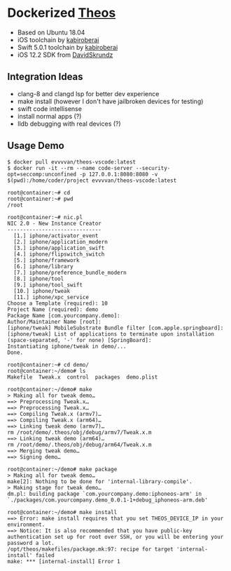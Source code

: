# Dockerized [Theos](https://github.com/theos/theos)

* Based on Ubuntu 18.04
* iOS toolchain by [kabiroberai](https://github.com/kabiroberai/ios-toolchain-linux)
* Swift 5.0.1 toolchain by [kabiroberai](https://github.com/kabiroberai/swift-toolchain-linux)
* iOS 12.2 SDK from [DavidSkrundz](https://github.com/DavidSkrundz/sdks)


## Integration Ideas

* clang-8 and clangd lsp for better dev experience
* make install (however I don't have jailbroken devices for testing)
* swift code intellisense
* install normal apps (?)
* lldb debugging with real devices (?)

## Usage Demo

```
$ docker pull evvvvan/theos-vscode:latest
$ docker run -it --rm --name code-server --security-opt=seccomp:unconfined -p 127.0.0.1:8080:8080 -v $(pwd):/home/coder/project evvvvan/theos-vscode:latest

root@container:~# cd
root@container:~# pwd
/root

root@container:~# nic.pl
NIC 2.0 - New Instance Creator
------------------------------
  [1.] iphone/activator_event
  [2.] iphone/application_modern
  [3.] iphone/application_swift
  [4.] iphone/flipswitch_switch
  [5.] iphone/framework
  [6.] iphone/library
  [7.] iphone/preference_bundle_modern
  [8.] iphone/tool
  [9.] iphone/tool_swift
  [10.] iphone/tweak
  [11.] iphone/xpc_service
Choose a Template (required): 10
Project Name (required): demo
Package Name [com.yourcompany.demo]:
Author/Maintainer Name [root]:
[iphone/tweak] MobileSubstrate Bundle filter [com.apple.springboard]:
[iphone/tweak] List of applications to terminate upon installation (space-separated, '-' for none) [SpringBoard]:
Instantiating iphone/tweak in demo/...
Done.

root@container:~# cd demo/
root@container:~/demo# ls
Makefile  Tweak.x  control  packages  demo.plist

root@container:~/demo# make
> Making all for tweak demo…
==> Preprocessing Tweak.x…
==> Preprocessing Tweak.x…
==> Compiling Tweak.x (armv7)…
==> Compiling Tweak.x (arm64)…
==> Linking tweak demo (armv7)…
rm /root/demo/.theos/obj/debug/armv7/Tweak.x.m
==> Linking tweak demo (arm64)…
rm /root/demo/.theos/obj/debug/arm64/Tweak.x.m
==> Merging tweak demo…
==> Signing demo…

root@container:~/demo# make package
> Making all for tweak demo…
make[2]: Nothing to be done for 'internal-library-compile'.
> Making stage for tweak demo…
dm.pl: building package `com.yourcompany.demo:iphoneos-arm' in `./packages/com.yourcompany.demo_0.0.1-1+debug_iphoneos-arm.deb'

root@container:~/demo# make install
==> Error: make install requires that you set THEOS_DEVICE_IP in your environment.
==> Notice: It is also recommended that you have public-key authentication set up for root over SSH, or you will be entering your password a lot.
/opt/theos/makefiles/package.mk:97: recipe for target 'internal-install' failed
make: *** [internal-install] Error 1
```
